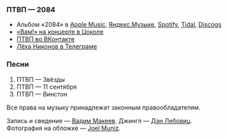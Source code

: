 ### ПТВП — 2084

- Альбом «2084» в
	[Apple Music](https://music.apple.com/album/1463462193),
	[Яндекс.Музыке](https://music.yandex.ru/album/7532290),
	[Spotify](https://open.spotify.com/album/64pSCHubuXP7wt0mejcv4Z),
	[Tidal](https://tidal.com/browse/album/109268323),
	[Discogs](https://www.discogs.com/master/501437)
- [«Вам!» на концерте в Цоколе](https://vimeo.com/2273294)
- [ПТВП во ВКонтакте](https://vk.com/ptvpspb)
- [Лёха Никонов в Телеграме](https://t.me/lehanikonov)

### Песни

1. ПТВП — Звёзды
2. ПТВП — 11 сентября
3. ПТВП — Винстон

Все права на музыку принадлежат законным правообладателям.

Запись и сведение — [Вадим Макеев](https://pepelsbey.dev/).
Джингл — [Дэн Лебовиц](https://www.youtube.com/channel/UC38A5qHrlc_Zgua7vL4b96w).
Фотография на обложке — [Joel Muniz](https://unsplash.com/photos/vTxb__gkE8A).
